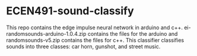 # ECEN491-sound-classify

This repo contains the edge impulse neural network in arduino and c++. ei-randomsounds-arduino-1.0.4.zip contains the files for the arduino and 
randomsounds-v5.zip contains the files for c++. This classifier classifies sounds into three classes: car horn, gunshot, and street music.

